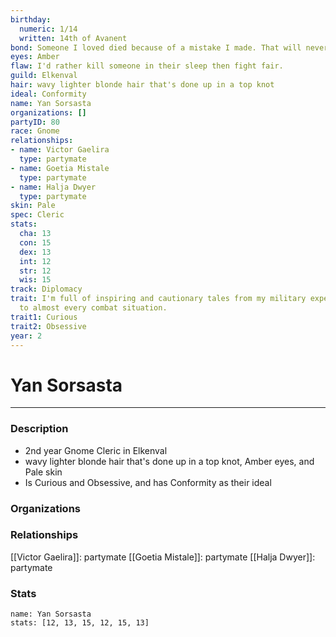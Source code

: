```yaml
---
birthday:
  numeric: 1/14
  written: 14th of Avanent
bond: Someone I loved died because of a mistake I made. That will never happen again.
eyes: Amber
flaw: I'd rather kill someone in their sleep then fight fair.
guild: Elkenval
hair: wavy lighter blonde hair that's done up in a top knot
ideal: Conformity
name: Yan Sorsasta
organizations: []
partyID: 80
race: Gnome
relationships:
- name: Victor Gaelira
  type: partymate
- name: Goetia Mistale
  type: partymate
- name: Halja Dwyer
  type: partymate
skin: Pale
spec: Cleric
stats:
  cha: 13
  con: 15
  dex: 13
  int: 12
  str: 12
  wis: 15
track: Diplomacy
trait: I'm full of inspiring and cautionary tales from my military experience relevant
  to almost every combat situation.
trait1: Curious
trait2: Obsessive
year: 2
---
```

# Yan Sorsasta
---
### Description
- 2nd year Gnome Cleric in Elkenval
- wavy lighter blonde hair that's done up in a top knot, Amber eyes, and Pale skin
- Is Curious and Obsessive, and has Conformity as their ideal

### Organizations
### Relationships
[[Victor Gaelira]]: partymate
[[Goetia Mistale]]: partymate
[[Halja Dwyer]]: partymate
### Stats
```statblock
name: Yan Sorsasta
stats: [12, 13, 15, 12, 15, 13]
```